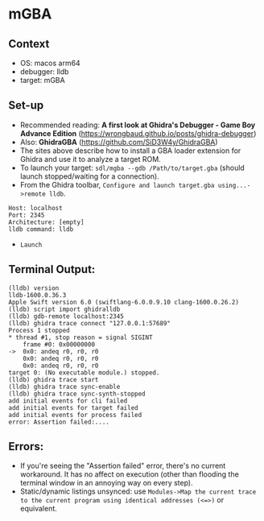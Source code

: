 # mGBA

## Context
- OS: macos arm64
- debugger: lldb
- target: mGBA

## Set-up

- Recommended reading: **A first look at Ghidra's Debugger - Game Boy Advance Edition** (https://wrongbaud.github.io/posts/ghidra-debugger)
- Also: **GhidraGBA** (https://github.com/SiD3W4y/GhidraGBA)
- The sites above describe how to install a GBA loader extension for Ghidra and use it to analyze a target ROM.
- To launch your target: `sdl/mgba --gdb /Path/to/target.gba` (should launch stopped/waiting for a connection).
- From the Ghidra toolbar, `Configure and launch target.gba using...->remote lldb`.
```
Host: localhost
Port: 2345
Architecture: [empty]
lldb command: lldb 
```
- `Launch`

## Terminal Output:

```
(lldb) version
lldb-1600.0.36.3
Apple Swift version 6.0 (swiftlang-6.0.0.9.10 clang-1600.0.26.2)
(lldb) script import ghidralldb
(lldb) gdb-remote localhost:2345
(lldb) ghidra trace connect "127.0.0.1:57689"
Process 1 stopped
* thread #1, stop reason = signal SIGINT
    frame #0: 0x00000000
->  0x0: andeq r0, r0, r0
    0x0: andeq r0, r0, r0
    0x0: andeq r0, r0, r0
target 0: (No executable module.) stopped.
(lldb) ghidra trace start
(lldb) ghidra trace sync-enable
(lldb) ghidra trace sync-synth-stopped
add initial events for cli failed
add initial events for target failed
add initial events for process failed
error: Assertion failed:....
```

## Errors:
- If you're seeing the "Assertion failed" error, there's no current workaround. It has no affect on execution (other than flooding the terminal window in an annoying way on every step).
- Static/dynamic listings unsynced: use `Modules->Map the current trace to the current program using identical addresses (<=>)` or equivalent.
